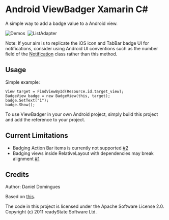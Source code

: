 Android ViewBadger Xamarin C#
==================

A simple way to add a badge value to a Android view.

![Demos](http://www.jeffgilfelt.com/viewbadger/vb-1a.png "Demos")&nbsp;
![ListAdapter](http://www.jeffgilfelt.com/viewbadger/vb-2a.png "ListAdapter")

Note: If your aim is to replicate the iOS icon and TabBar badge UI for notifications, consider using Android UI conventions such as the number field of the [Notification](http://developer.android.com/reference/android/app/Notification.html "Notification") class rather than this method.

Usage
-----

Simple example:

    View target = FindViewById(Resource.id.target_view);
    BadgeView badge = new BadgeView(this, target);
    badge.SetText("1");
    badge.Show();


To use ViewBadger in your own Android project, simply build this project and add the reference to your project.

Current Limitations
-------------------

- Badging Action Bar items is currently not supported [#2](https://github.com/jgilfelt/android-viewbadger/issues/2)
- Badging views inside RelativeLayout with dependencies may break alignment [#1](https://github.com/jgilfelt/android-viewbadger/issues/1)

Credits
-------

Author:  Daniel Domingues

Based on [this](https://github.com/jgilfelt/android-viewbadger).

The code in this project is licensed under the Apache Software License 2.0.
<br />
Copyright (c) 2011 readyState Software Ltd.

